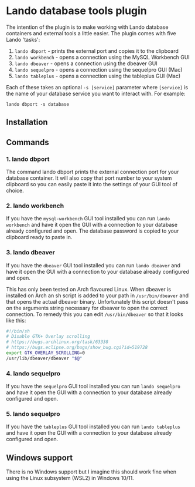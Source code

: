 # Lando database tools plugin

The intention of the plugin is to make working with Lando database containers and external tools a little easier. The plugin comes with five Lando 'tasks':

1. `lando dbport` - prints the external port and copies it to the clipboard
2. `lando workbench` - opens a connection using the MySQL Workbench GUI
3. `lando dbeaver` - opens a connection using the dbeaver GUI
4. `lando sequelpro` - opens a connection using the sequelpro GUI (Mac)
5. `lando tableplus` - opens a connection using the tableplus GUI (Mac)

Each of these takes an optional `-s [service]` parameter where `[service]` is the name of your database service you want to interact with. For example:

```
lando dbport -s database
```

## Installation


## Commands

### 1. lando dbport

The command lando dbport prints the external connection port for your database container. It will also copy that port number to your system clipboard so you can easily paste it into the settings of your GUI tool of choice.

### 2. lando workbench

If you have the `mysql-workbench` GUI tool installed you can run `lando workbench` and have it open the GUI with a connection to your database already configured and open. The database password is copied to your clipboard ready to paste in.

### 3. lando dbeaver

If you have the `dbeaver` GUI tool installed you can run `lando dbeaver` and have it open the GUI with a connection to your database already configured and open.

This has only been tested on Arch flavoured Linux. When dbeaver is installed on Arch an sh script is added to your path in `/usr/bin/dbeaver` and that opens the actual dbeaver binary. Unfortunately this script doesn't pass on the arguments string necessary for dbeaver to open the correct connection. To remedy this you can edit `/usr/bin/dbeaver` so that it looks like this:

```bash
#!/bin/sh
# Disable GTK+ Overlay scrolling
# https://bugs.archlinux.org/task/63338
# https://bugs.eclipse.org/bugs/show_bug.cgi?id=519728
export GTK_OVERLAY_SCROLLING=0
/usr/lib/dbeaver/dbeaver "$@"
```

### 4. lando sequelpro

If you have the `sequelpro` GUI tool installed you can run `lando sequelpro` and have it open the GUI with a connection to your database already configured and open.

### 5. lando sequelpro

If you have the `tableplus` GUI tool installed you can run `lando tableplus` and have it open the GUI with a connection to your database already configured and open.

## Windows support

There is no Windows support but I imagine this should work fine when using the Linux subsystem (WSL2) in Windows 10/11.
